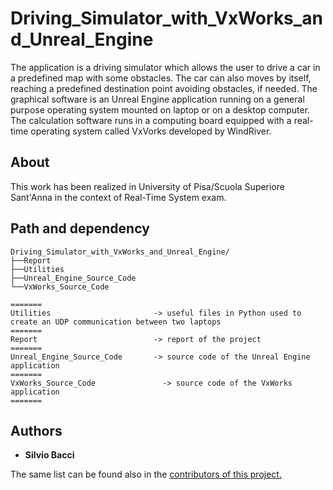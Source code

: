 # Driving_Simulator_with_VxWorks_and_Unreal_Engine
The application is a driving simulator which allows the user to drive a car in a predefined map with some obstacles. The car can also moves by itself, reaching a predefined destination point avoiding obstacles, if needed. The graphical software is an Unreal Engine application running on a general purpose operating system mounted on laptop or on a desktop computer. The calculation software runs in a computing board equipped with a real-time operating system called VxVorks developed by WindRiver.

## About 
This work has been realized in University of Pisa/Scuola Superiore Sant'Anna in the context of Real-Time System exam.

## Path and dependency
```
Driving_Simulator_with_VxWorks_and_Unreal_Engine/
├──Report
├──Utilities
├──Unreal_Engine_Source_Code
└──VxWorks_Source_Code

=======
Utilities 		                -> useful files in Python used to create an UDP communication between two laptops
=======
Report 		                    -> report of the project
=======
Unreal_Engine_Source_Code 		-> source code of the Unreal Engine application
=======
VxWorks_Source_Code 		      -> source code of the VxWorks application
=======
```

## Authors
* <b>Silvio Bacci</b>

The same list can be found also in the <a href="https://github.com/silviobacci/Driving_Simulator_with_VxWorks_and_Unreal_Engine/graphs/contributors">contributors of this project.</a>
